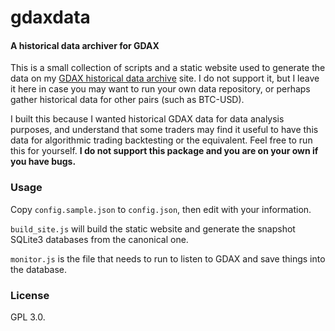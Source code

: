 # gdaxdata

#### A historical data archiver for GDAX

This is a small collection of scripts and a static website used to generate the data on
my [GDAX historical data archive](https://etheria.io/gdaxdata) site. I do not support it,
but I leave it here in case you may want to run your own data repository, or perhaps
gather historical data for other pairs (such as BTC-USD).

I built this because I wanted historical GDAX data for data analysis purposes, and
understand that some traders may find it useful to have this data for algorithmic trading
backtesting or the equivalent. Feel free to run this for yourself. **I do not support this
package and you are on your own if you have bugs.**


### Usage

Copy `config.sample.json` to `config.json`, then edit with your information.

`build_site.js` will build the static website and generate the snapshot SQLite3 databases
from the canonical one.

`monitor.js` is the file that needs to run to listen to GDAX and save things into the database.


### License

GPL 3.0.